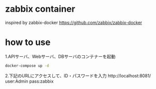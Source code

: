 # zabbix container
inspired by zabbix-docker
https://github.com/zabbix/zabbix-docker

# how to use
1.APIサーバ、Webサーバ、DBサーバのコンテナーを起動
```bash
docker-compose up -d
```

2.下記のURLにアクセスして、ID・パスワードを入力
http://localhost:8081/
user:Admin
pass:zabbix
